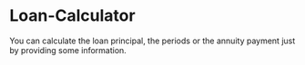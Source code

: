 # Loan-Calculator
You can calculate the loan principal, the periods or the annuity payment just by providing some information.
